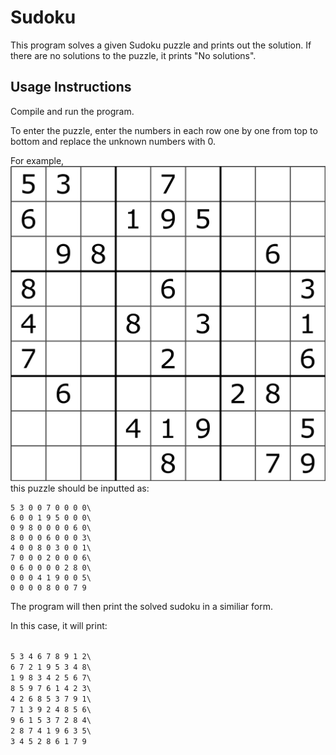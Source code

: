 # Sudoku

This program solves a given Sudoku puzzle and prints out the solution.
If there are no solutions to the puzzle, it prints "No solutions".

## Usage Instructions

Compile and run the program.

To enter the puzzle, enter the numbers in each row one by one from top to bottom and replace the unknown numbers with 0.

For example,
![image description](sudoku.png)
this puzzle should be inputted as:

```
5 3 0 0 7 0 0 0 0\
6 0 0 1 9 5 0 0 0\
0 9 8 0 0 0 0 6 0\
8 0 0 0 6 0 0 0 3\
4 0 0 8 0 3 0 0 1\
7 0 0 0 2 0 0 0 6\
0 6 0 0 0 0 2 8 0\
0 0 0 4 1 9 0 0 5\
0 0 0 0 8 0 0 7 9
```

The program will then print the solved sudoku in a similiar form.

In this case, it will print:

<code>
5 3 4 6 7 8 9 1 2\
6 7 2 1 9 5 3 4 8\
1 9 8 3 4 2 5 6 7\
8 5 9 7 6 1 4 2 3\
4 2 6 8 5 3 7 9 1\
7 1 3 9 2 4 8 5 6\
9 6 1 5 3 7 2 8 4\
2 8 7 4 1 9 6 3 5\
3 4 5 2 8 6 1 7 9
</code>